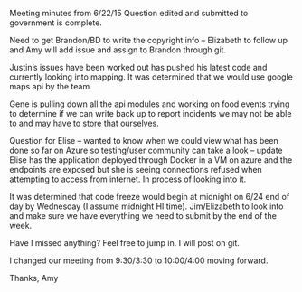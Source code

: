 Meeting minutes from 6/22/15
Question edited and submitted to government is complete.

Need to get Brandon/BD to write the copyright info – Elizabeth to follow up and Amy will add issue and assign to Brandon through git.

Justin’s issues have been worked out  has pushed his latest code and currently looking into mapping. It was determined that we would use google maps api by the team.

Gene is pulling down all the api modules and working on food events trying to determine if we can write back up to report incidents we may not be able to and may have to store that ourselves.

Question for Elise – wanted to know when we could view what has been done so far on Azure so testing/user community can take a look – update  Elise has the application deployed through Docker in a VM on azure and the endpoints are exposed but she is seeing connections refused when attempting to access from internet. In process of looking into it.

It was determined that code freeze would begin at midnight on 6/24 end of day by Wednesday (I assume midnight HI time).
Jim/Elizabeth to look into and make sure we have everything we need to submit by the end of the week.

Have I missed anything? Feel free to jump in. I will post on git.

I changed our meeting from 9:30/3:30 to 10:00/4:00 moving forward.

Thanks,
Amy


